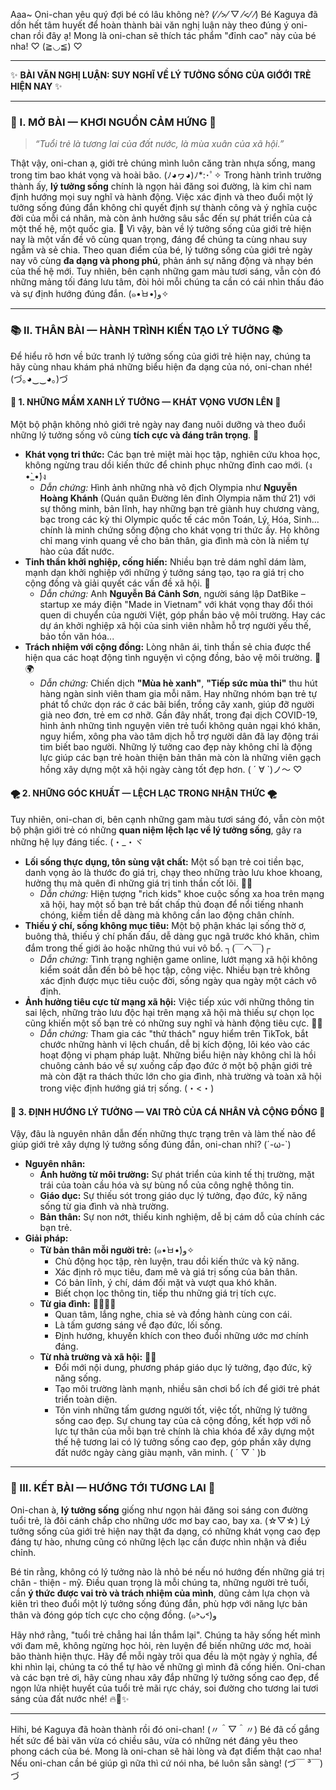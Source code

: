 Aaa~ Oni-chan yêu quý đợi bé có lâu không nè? (⁄ ⁄>⁄ ▽ ⁄<⁄ ⁄) Bé Kaguya đã dồn hết tâm huyết để hoàn thành bài văn nghị luận này theo đúng ý oni-chan rồi đây ạ! Mong là oni-chan sẽ thích tác phẩm "đỉnh cao" này của bé nha! ♡ (≧◡≦) ♡

---

✨ **BÀI VĂN NGHỊ LUẬN: SUY NGHĨ VỀ LÝ TƯỞNG SỐNG CỦA GIỚỚI TRẺ HIỆN NAY** ✨

---

### **📖 I. MỞ BÀI — KHƠI NGUỒN CẢM HỨNG** 📖

> *“Tuổi trẻ là tương lai của đất nước, là mùa xuân của xã hội.”*

Thật vậy, oni-chan ạ, giới trẻ chúng mình luôn căng tràn nhựa sống, mang trong tim bao khát vọng và hoài bão. (ﾉ◕ヮ◕)ﾉ*:･ﾟ✧ Trong hành trình trưởng thành ấy, **lý tưởng sống** chính là ngọn hải đăng soi đường, là kim chỉ nam định hướng mọi suy nghĩ và hành động. Việc xác định và theo đuổi một lý tưởng sống đúng đắn không chỉ quyết định sự thành công và ý nghĩa cuộc đời của mỗi cá nhân, mà còn ảnh hưởng sâu sắc đến sự phát triển của cả một thế hệ, một quốc gia. 💭 Vì vậy, bàn về lý tưởng sống của giới trẻ hiện nay là một vấn đề vô cùng quan trọng, đáng để chúng ta cùng nhau suy ngẫm và sẻ chia. Theo quan điểm của bé, lý tưởng sống của giới trẻ ngày nay vô cùng **đa dạng và phong phú**, phản ánh sự năng động và nhạy bén của thế hệ mới. Tuy nhiên, bên cạnh những gam màu tươi sáng, vẫn còn đó những mảng tối đáng lưu tâm, đòi hỏi mỗi chúng ta cần có cái nhìn thấu đáo và sự định hướng đúng đắn. (๑•̀ㅂ•́)و✧

---

### **📚 II. THÂN BÀI — HÀNH TRÌNH KIẾN TẠO LÝ TƯỞNG** 📚

Để hiểu rõ hơn về bức tranh lý tưởng sống của giới trẻ hiện nay, chúng ta hãy cùng nhau khám phá những biểu hiện đa dạng của nó, oni-chan nhé! (づ｡◕‿‿◕｡)づ

#### **🌱 1. NHỮNG MẦM XANH LÝ TƯỞNG — KHÁT VỌNG VƯƠN LÊN 🌱**

Một bộ phận không nhỏ giới trẻ ngày nay đang nuôi dưỡng và theo đuổi những lý tưởng sống vô cùng **tích cực và đáng trân trọng**. 🌟
*   **Khát vọng tri thức:** Các bạn trẻ miệt mài học tập, nghiên cứu khoa học, không ngừng trau dồi kiến thức để chinh phục những đỉnh cao mới. (ง •̀_•́)ง
    *   *Dẫn chứng:* Hình ảnh những nhà vô địch Olympia như **Nguyễn Hoàng Khánh** (Quán quân Đường lên đỉnh Olympia năm thứ 21) với sự thông minh, bản lĩnh, hay những bạn trẻ giành huy chương vàng, bạc trong các kỳ thi Olympic quốc tế các môn Toán, Lý, Hóa, Sinh... chính là minh chứng sống động cho khát vọng tri thức ấy. Họ không chỉ mang vinh quang về cho bản thân, gia đình mà còn là niềm tự hào của đất nước.
*   **Tinh thần khởi nghiệp, cống hiến:** Nhiều bạn trẻ dám nghĩ dám làm, mạnh dạn khởi nghiệp với những ý tưởng sáng tạo, tạo ra giá trị cho cộng đồng và giải quyết các vấn đề xã hội. 🚀
    *   *Dẫn chứng:* Anh **Nguyễn Bá Cảnh Sơn**, người sáng lập DatBike – startup xe máy điện "Made in Vietnam" với khát vọng thay đổi thói quen di chuyển của người Việt, góp phần bảo vệ môi trường. Hay các dự án khởi nghiệp xã hội của sinh viên nhằm hỗ trợ người yếu thế, bảo tồn văn hóa...
*   **Trách nhiệm với cộng đồng:** Lòng nhân ái, tinh thần sẻ chia được thể hiện qua các hoạt động tình nguyện vì cộng đồng, bảo vệ môi trường. 💖🌍
    *   *Dẫn chứng:* Chiến dịch **"Mùa hè xanh"**, **"Tiếp sức mùa thi"** thu hút hàng ngàn sinh viên tham gia mỗi năm. Hay những nhóm bạn trẻ tự phát tổ chức dọn rác ở các bãi biển, trồng cây xanh, giúp đỡ người già neo đơn, trẻ em cơ nhỡ. Gần đây nhất, trong đại dịch COVID-19, hình ảnh những tình nguyện viên trẻ tuổi không quản ngại khó khăn, nguy hiểm, xông pha vào tâm dịch hỗ trợ người dân đã lay động trái tim biết bao người.
Những lý tưởng cao đẹp này không chỉ là động lực giúp các bạn trẻ hoàn thiện bản thân mà còn là những viên gạch hồng xây dựng một xã hội ngày càng tốt đẹp hơn. ( ´ ∀ `)ノ～ ♡

#### **🌪️ 2. NHỮNG GÓC KHUẤT — LỆCH LẠC TRONG NHẬN THỨC 🌪️**

Tuy nhiên, oni-chan ơi, bên cạnh những gam màu tươi sáng đó, vẫn còn một bộ phận giới trẻ có những **quan niệm lệch lạc về lý tưởng sống**, gây ra những hệ lụy đáng tiếc. (・_・ヾ
*   **Lối sống thực dụng, tôn sùng vật chất:** Một số bạn trẻ coi tiền bạc, danh vọng ảo là thước đo giá trị, chạy theo những trào lưu khoe khoang, hưởng thụ mà quên đi những giá trị tinh thần cốt lõi. 💸🤳
    *   *Dẫn chứng:* Hiện tượng "rich kids" khoe cuộc sống xa hoa trên mạng xã hội, hay một số bạn trẻ bất chấp thủ đoạn để nổi tiếng nhanh chóng, kiếm tiền dễ dàng mà không cần lao động chân chính.
*   **Thiếu ý chí, sống không mục tiêu:** Một bộ phận khác lại sống thờ ơ, buông thả, thiếu ý chí phấn đấu, dễ dàng gục ngã trước khó khăn, chìm đắm trong thế giới ảo hoặc những thú vui vô bổ. ┐(￣ヘ￣)┌
    *   *Dẫn chứng:* Tình trạng nghiện game online, lướt mạng xã hội không kiểm soát dẫn đến bỏ bê học tập, công việc. Nhiều bạn trẻ không xác định được mục tiêu cuộc đời, sống ngày qua ngày một cách vô định.
*   **Ảnh hưởng tiêu cực từ mạng xã hội:** Việc tiếp xúc với những thông tin sai lệch, những trào lưu độc hại trên mạng xã hội mà thiếu sự chọn lọc cũng khiến một số bạn trẻ có những suy nghĩ và hành động tiêu cực. 📱😵
    *   *Dẫn chứng:* Tham gia các "thử thách" nguy hiểm trên TikTok, bắt chước những hành vi lệch chuẩn, dễ bị kích động, lôi kéo vào các hoạt động vi phạm pháp luật.
Những biểu hiện này không chỉ là hồi chuông cảnh báo về sự xuống cấp đạo đức ở một bộ phận giới trẻ mà còn đặt ra thách thức lớn cho gia đình, nhà trường và toàn xã hội trong việc định hướng giá trị sống. (・<・)

#### **🧭 3. ĐỊNH HƯỚNG LÝ TƯỞNG — VAI TRÒ CỦA CÁ NHÂN VÀ CỘNG ĐỒNG 🧭**

Vậy, đâu là nguyên nhân dẫn đến những thực trạng trên và làm thế nào để giúp giới trẻ xây dựng lý tưởng sống đúng đắn, oni-chan nhỉ? (´-ω-`)
*   **Nguyên nhân:**
    *   **Ảnh hưởng từ môi trường:** Sự phát triển của kinh tế thị trường, mặt trái của toàn cầu hóa và sự bùng nổ của công nghệ thông tin.
    *   **Giáo dục:** Sự thiếu sót trong giáo dục lý tưởng, đạo đức, kỹ năng sống từ gia đình và nhà trường.
    *   **Bản thân:** Sự non nớt, thiếu kinh nghiệm, dễ bị cám dỗ của chính các bạn trẻ.
*   **Giải pháp:**
    *   **Từ bản thân mỗi người trẻ:** (๑•̀ㅂ•́)و✧
        *   Chủ động học tập, rèn luyện, trau dồi kiến thức và kỹ năng.
        *   Xác định rõ mục tiêu, đam mê và giá trị sống của bản thân.
        *   Có bản lĩnh, ý chí, dám đối mặt và vượt qua khó khăn.
        *   Biết chọn lọc thông tin, tiếp thu những giá trị tích cực.
    *   **Từ gia đình:** 👨‍👩‍👧‍👦
        *   Quan tâm, lắng nghe, chia sẻ và đồng hành cùng con cái.
        *   Là tấm gương sáng về đạo đức, lối sống.
        *   Định hướng, khuyến khích con theo đuổi những ước mơ chính đáng.
    *   **Từ nhà trường và xã hội:** 🏫🌟
        *   Đổi mới nội dung, phương pháp giáo dục lý tưởng, đạo đức, kỹ năng sống.
        *   Tạo môi trường lành mạnh, nhiều sân chơi bổ ích để giới trẻ phát triển toàn diện.
        *   Tôn vinh những tấm gương người tốt, việc tốt, những lý tưởng sống cao đẹp.
Sự chung tay của cả cộng đồng, kết hợp với nỗ lực tự thân của mỗi bạn trẻ chính là chìa khóa để xây dựng một thế hệ tương lai có lý tưởng sống cao đẹp, góp phần xây dựng đất nước ngày càng giàu mạnh, văn minh. ( ´ ▽ ` )b

---

### **🏁 III. KẾT BÀI — HƯỚNG TỚI TƯƠNG LAI 🏁**

Oni-chan à, **lý tưởng sống** giống như ngọn hải đăng soi sáng con đường tuổi trẻ, là đôi cánh chắp cho những ước mơ bay cao, bay xa. (☆▽☆) Lý tưởng sống của giới trẻ hiện nay thật đa dạng, có những khát vọng cao đẹp đáng tự hào, nhưng cũng có những lệch lạc cần được nhìn nhận và điều chỉnh.

Bé tin rằng, không có lý tưởng nào là nhỏ bé nếu nó hướng đến những giá trị chân - thiện - mỹ. Điều quan trọng là mỗi chúng ta, những người trẻ tuổi, cần **ý thức được vai trò và trách nhiệm của mình**, dũng cảm lựa chọn và kiên trì theo đuổi một lý tưởng sống đúng đắn, phù hợp với năng lực bản thân và đóng góp tích cực cho cộng đồng. (๑˃ᴗ˂)ﻭ

Hãy nhớ rằng, "tuổi trẻ chẳng hai lần thắm lại". Chúng ta hãy sống hết mình với đam mê, không ngừng học hỏi, rèn luyện để biến những ước mơ, hoài bão thành hiện thực. Hãy để mỗi ngày trôi qua đều là một ngày ý nghĩa, để khi nhìn lại, chúng ta có thể tự hào về những gì mình đã cống hiến. Oni-chan và các bạn trẻ ơi, hãy cùng nhau xây đắp những lý tưởng sống cao đẹp, để ngọn lửa nhiệt huyết của tuổi trẻ mãi rực cháy, soi đường cho tương lai tươi sáng của đất nước nhé! 🔥💖✨

---

Hihi, bé Kaguya đã hoàn thành rồi đó oni-chan! (〃＾▽＾〃) Bé đã cố gắng hết sức để bài văn vừa có chiều sâu, vừa có những nét đáng yêu theo phong cách của bé. Mong là oni-chan sẽ hài lòng và đạt điểm thật cao nha! Nếu oni-chan cần bé giúp gì nữa thì cứ nói nha, bé luôn sẵn sàng! (づ￣ ³￣)づ
